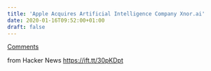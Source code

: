 ```yaml
---
title: 'Apple Acquires Artificial Intelligence Company Xnor.ai'
date: 2020-01-16T09:52:00+01:00
draft: false
---
```


[Comments](https://news.ycombinator.com/item?id=22060810)  
  
from Hacker News https://ift.tt/30pKDpt